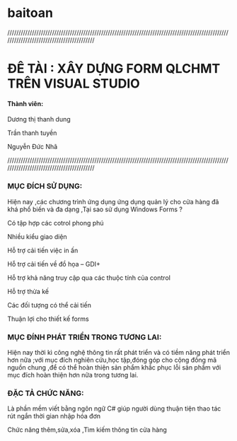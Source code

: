 # baitoan
//////////////////////////////////////////////////////////////////////////////////////////////////////////////////////////////////////////
<p><h1>ĐÊ TÀI : XÂY DỰNG FORM QLCHMT TRÊN VISUAL STUDIO</h1></p>
<p><h4>Thành viên:</h4><p>
<p>Dương thị thanh dung</p>
<p>Trần thanh tuyền</p>
<p>Nguyễn Đức Nhã</p>

//////////////////////////////////////////////////////////////////////////////////////////////////////////////////////////////////////////
<p><h3>MỤC ĐÍCH SỬ DỤNG:</h3></p>
<p>Hiện nay ,các chương trình ứng dụng ứng dụng quản lý cho cửa hàng đã khá phổ biến và đa dạng ,Tại sao sử dụng Windows Forms ? </p>
<p>Có tập hợp các cotrol
phong phú<p>
 <p>Nhiều kiểu giao diện</p>
<p>Hỗ trợ cải tiến việc in ấn</p>
 <p>Hỗ trợ cải tiến về đồ họa
– GDI+</p>
<p>Hỗ trợ khả năng truy
cập qua các thuộc tính
của control</p>
<p>Hỗ trợ thừa kế</p>
<p>Các đối tượng có thể
cải tiến</p>
<p>Thuận lợi cho thiết kế
forms</p>
<p><h3>MỤC ĐÍNH PHÁT TRIỂN TRONG TƯƠNG LAI:</h3></p>
<p>Hiện nay thời kì công nghệ thông tin rất phát triển và có tiềm năng phát triển hơn nữa ;với mục đích nghiên cứu,học tập,đóng góp cho cộng đồng mã nguồn chung ,để có thể hoàn thiện sản phẩm khắc phục lỗi sản phẩm với mục đích hoàn thiện hơn nữa trong tương lai.</p>
<p><h3>ĐẶC TẢ CHỨC NĂNG:</h3></p>
<p>Là phần mềm viết bằng ngôn ngữ C# giúp người dùng thuận tiện thao tác rút ngắn thời gian nhập hóa đơn</p>
<p>Chức năng thêm,sửa,xóa ,Tìm kiếm thông tin cửa hàng</p>



